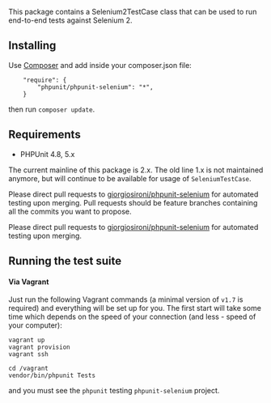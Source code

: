 This package contains a Selenium2TestCase class that can be used to run end-to-end tests against Selenium 2.

Installing
---

Use [Composer](https://getcomposer.org) and add inside your composer.json file:

```
    "require": {
        "phpunit/phpunit-selenium": "*",
    }
```

then run `composer update`.

Requirements
---

- PHPUnit 4.8, 5.x

The current mainline of this package is 2.x. The old line 1.x is not maintained anymore, but will continue to be available for usage of `SeleniumTestCase`.

Please direct pull requests to [giorgiosironi/phpunit-selenium](https://github.com/giorgiosironi/phpunit-selenium) for automated testing upon merging. Pull requests should be feature branches containing all the commits you want to propose.

Please direct pull requests to [giorgiosironi/phpunit-selenium](https://github.com/giorgiosironi/phpunit-selenium) for automated testing upon merging.

Running the test suite
---

#### Via Vagrant

Just run the following Vagrant commands (a minimal version of `v1.7` is required) and everything will be set up for you. The first start will take some time which depends on the speed of your connection (and less - speed of your computer):

    vagrant up
    vagrant provision
    vagrant ssh

    cd /vagrant
    vendor/bin/phpunit Tests
 
and you must see the `phpunit` testing `phpunit-selenium` project.

